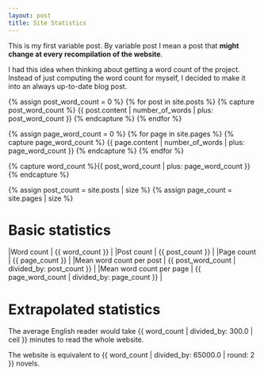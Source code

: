 ```yaml
---
layout: post
title: Site Statistics
---
```


This is my first variable post. By variable post I mean a post that **might
change at every recompilation of the website**.

I had this idea when thinking about getting a word count of the project.
Instead of just computing the word count for myself, I decided to make it into
an always up-to-date blog post.

{% assign post_word_count = 0 %}
{% for post in site.posts %}
  {% capture post_word_count %}
    {{ post.content | number_of_words | plus: post_word_count }}
  {% endcapture %}
{% endfor %}

{% assign page_word_count = 0 %}
{% for page in site.pages %}
  {% capture page_word_count %}
    {{ page.content | number_of_words | plus: page_word_count }}
  {% endcapture %}
{% endfor %}

{% capture word_count %}{{ post_word_count | plus: page_word_count }}{% endcapture %}

{% assign post_count = site.posts | size %}
{% assign page_count = site.pages | size %}

# Basic statistics

|Word count               | {{ word_count }}  |
|Post count               | {{ post_count }}                               |
|Page count               | {{ page_count }}                               |
|Mean word count per post | {{ post_word_count | divided_by: post_count }} |
|Mean word count per page | {{ page_word_count | divided_by: page_count }} |

# Extrapolated statistics

The average English reader would take {{ word_count | divided_by: 300.0 | ceil
}} minutes to read the whole website.

The website is equivalent to {{ word_count | divided_by: 65000.0 | round: 2 }} novels.

